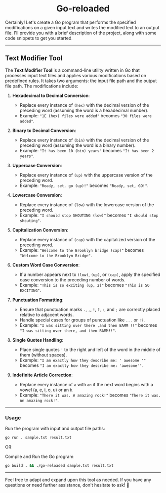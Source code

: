 <h1 align="center" id="title">Go-reloaded</h1>
Certainly! Let's create a Go program that performs the specified modifications on a given input text and writes the modified text to an output file. I'll provide you with a brief description of the project, along with some code snippets to get you started.

---

## Text Modifier Tool

The **Text Modifier Tool** is a command-line utility written in Go that processes input text files and applies various modifications based on predefined rules. It takes two arguments: the input file path and the output file path. The modifications include:

1. **Hexadecimal to Decimal Conversion**:
   - Replace every instance of `(hex)` with the decimal version of the preceding word (assuming the word is a hexadecimal number).
   - Example: `"1E (hex) files were added"` becomes `"30 files were added"`.

2. **Binary to Decimal Conversion**:
   - Replace every instance of `(bin)` with the decimal version of the preceding word (assuming the word is a binary number).
   - Example: `"It has been 10 (bin) years"` becomes `"It has been 2 years"`.

3. **Uppercase Conversion**:
   - Replace every instance of `(up)` with the uppercase version of the preceding word.
   - Example: `"Ready, set, go (up)!"` becomes `"Ready, set, GO!"`.

4. **Lowercase Conversion**:
   - Replace every instance of `(low)` with the lowercase version of the preceding word.
   - Example: `"I should stop SHOUTING (low)"` becomes `"I should stop shouting"`.

5. **Capitalization Conversion**:
   - Replace every instance of `(cap)` with the capitalized version of the preceding word.
   - Example: `"Welcome to the Brooklyn bridge (cap)"` becomes `"Welcome to the Brooklyn Bridge"`.

6. **Custom Word Case Conversion**:
   - If a number appears next to `(low)`, `(up)`, or `(cap)`, apply the specified case conversion to the preceding number of words.
   - Example: `"This is so exciting (up, 2)"` becomes `"This is SO EXCITING"`.

7. **Punctuation Formatting**:
   - Ensure that punctuation marks `.`, `,`, `!`, `?`, `:`, and `;` are correctly placed relative to adjacent words.
   - Handle special cases for groups of punctuation like `...` or `!?`.
   - Example: `"I was sitting over there ,and then BAMM !!"` becomes `"I was sitting over there, and then BAMM!!"`.

8. **Single Quotes Handling**:
   - Place single quotes `'` to the right and left of the word in the middle of them (without spaces).
   - Example: `"I am exactly how they describe me: ' awesome '"` becomes `"I am exactly how they describe me: 'awesome'"`.

9. **Indefinite Article Correction**:
   - Replace every instance of `a` with `an` if the next word begins with a vowel (a, e, i, o, u) or an `h`.
   - Example: `"There it was. A amazing rock!"` becomes `"There it was. An amazing rock!"`.

---

### Usage
Run the program with input and output file paths:
```bash
go run . sample.txt result.txt
```
OR

Compile and Run the Go program:
```bash
go build . && ./go-reloaded sample.txt result.txt
```

---

Feel free to adapt and expand upon this tool as needed. If you have any questions or need further assistance, don't hesitate to ask! 🚀
